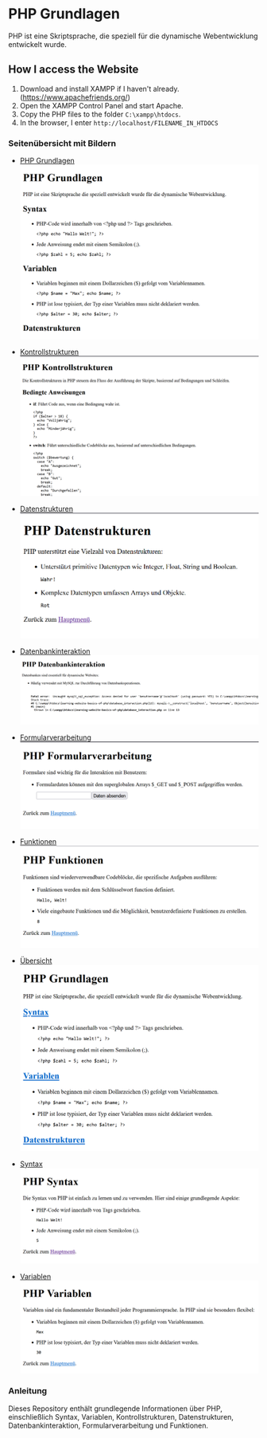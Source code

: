 # PHP Grundlagen

PHP ist eine Skriptsprache, die speziell für die dynamische Webentwicklung entwickelt wurde.

## How I access the Website

1. Download and install XAMPP if I haven't already. (https://www.apachefriends.org/)
2. Open the XAMPP Control Panel and start Apache.
3. Copy the PHP files to the folder `C:\xampp\htdocs`.
4. In the browser, I enter `http://localhost/FILENAME_IN_HTDOCS`

### Seitenübersicht mit Bildern

- [PHP Grundlagen](http://localhost/learning-website-basics-of-php/basics-of-PHP.php/)  
  ![PHP Grundlagen](pictures%20for%20readme/basics-of-PHP.png)

- [Kontrollstrukturen](http://localhost/learning-website-basics-of-php/control_structures.php/)  
  ![PHP Kontrollstrukturen](pictures%20for%20readme/contro_structures.png)

- [Datenstrukturen](http://localhost/learning-website-basics-of-php/data_structures.php/)  
  ![PHP Datenstrukturen](pictures%20for%20readme/data_structures.png)

- [Datenbankinteraktion](http://localhost/learning-website-basics-of-php/database_interaction.php/)  
  ![PHP Datenbankinteraktion](pictures%20for%20readme/database_interaction.png)

- [Formularverarbeitung](http://localhost/learning-website-basics-of-php/form_process.php/)  
  ![PHP Formularverarbeitung](pictures%20for%20readme/form_process.png)

- [Funktionen](http://localhost/learning-website-basics-of-php/functions.php/)  
  ![PHP Funktionen](pictures%20for%20readme/functions.png)

- [Übersicht](http://localhost/learning-website-basics-of-php/index.php/)  
  ![PHP Index](pictures%20for%20readme/index.png)

- [Syntax](http://localhost/learning-website-basics-of-php/syntax.php/)  
  ![PHP Syntax](pictures%20for%20readme/syntax.png)

- [Variablen](http://localhost/learning-website-basics-of-php/variables.php/)  
  ![PHP Variablen](pictures%20for%20readme/variables.png)

### Anleitung

Dieses Repository enthält grundlegende Informationen über PHP, einschließlich Syntax, Variablen, Kontrollstrukturen, Datenstrukturen, Datenbankinteraktion, Formularverarbeitung und Funktionen.

